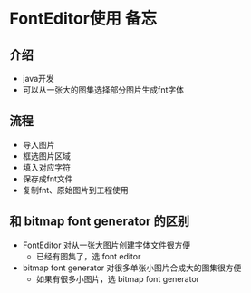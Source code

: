 # FontEditor使用 备忘

## 介绍
- java开发
- 可以从一张大的图集选择部分图片生成fnt字体
  
## 流程
  - 导入图片
  - 框选图片区域
  - 填入对应字符
  - 保存成fnt文件
  - 复制fnt、原始图片到工程使用

## 和 bitmap font generator 的区别
- FontEditor 对从一张大图片创建字体文件很方便
  - 已经有图集了，选 font editor
- bitmap font generator 对很多单张小图片合成大的图集很方便
  - 如果有很多小图片，选 bitmap font generator